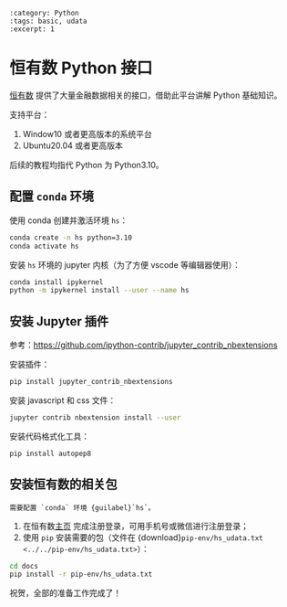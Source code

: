 ```{post} 2021/11/10 18:00
:category: Python
:tags: basic, udata
:excerpt: 1
```

# 恒有数 Python 接口

[恒有数](https://udata.hs.net/home?channel_source=vnpy) 提供了大量金融数据相关的接口，借助此平台讲解 Python 基础知识。

支持平台：

1. Window10 或者更高版本的系统平台
2. Ubuntu20.04 或者更高版本

后续的教程均指代 Python 为 Python3.10。

## 配置 `conda` 环境

使用 conda 创建并激活环境 `hs`：

```sh
conda create -n hs python=3.10
conda activate hs
```

安装 `hs` 环境的 jupyter 内核（为了方便 vscode 等编辑器使用）：

```sh
conda install ipykernel
python -m ipykernel install --user --name hs
```

## 安装 Jupyter 插件

参考：https://github.com/ipython-contrib/jupyter_contrib_nbextensions

安装插件：

```sh
pip install jupyter_contrib_nbextensions
```

安装 javascript 和 css 文件：

```sh
jupyter contrib nbextension install --user
```

安装代码格式化工具：

```sh
pip install autopep8
```

## 安装**恒有数**的相关包

```{warning}
需要配置 `conda` 环境 {guilabel}`hs`。
```

1. 在恒有数[主页](https://udata.hs.net) 完成注册登录，可用手机号或微信进行注册登录；
2. 使用 `pip` 安装需要的包（文件在 {download}`pip-env/hs_udata.txt <../../pip-env/hs_udata.txt>`）：

```sh
cd docs
pip install -r pip-env/hs_udata.txt
```

祝贺，全部的准备工作完成了！
